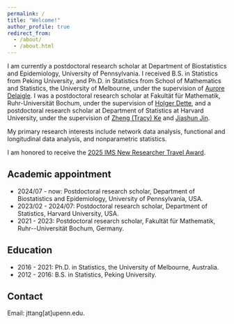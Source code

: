 ```yaml
---
permalink: /
title: "Welcome!"
author_profile: true
redirect_from: 
  - /about/
  - /about.html
---
```


<!-- <img src="../images/??" width="600"> -->

I am currently a postdoctoral research scholar at Department of Biostatistics and Epidemiology, University of Pennsylvania. I received B.S. in Statistics from Peking University, and Ph.D. in Statistics from School of Mathematics and Statistics, the University of Melbourne, under the supervision of [Aurore Delaigle](https://researchers.ms.unimelb.edu.au/~aurored/). I was a postdoctoral research scholar at Fa­kul­tät für Ma­the­ma­tik, Ruhr-Uni­ver­si­tät Bo­chum, under the supervision of [Holger Dette](https://math.ruhr-uni-bochum.de/en/faculty/professorships/stochastics/group-dette/staff/holger-dette/), and a postdoctoral research scholar at Department of Statistics at Harvard University, under the supervision of [Zheng (Tracy) Ke](https://www.tracyke.net/) and [Jiashun Jin](https://www.stat.cmu.edu/~jiashun/).

My primary research interests include network data analysis, functional and longitudinal data analysis, and nonparametric statistics.

I am honored to receive the [2025 IMS New Researcher Travel Award](https://imstat.org/2025/05/15/ims-travel-awards-2025-meet-the-winners/).

## Academic appointment
* 2024/07 - now:  Postdoctoral research scholar, Department of Biostatistics and Epidemiology, University of Pennsylvania, USA.
* 2023/02 - 2024/07:  Postdoctoral research scholar, Department of Statistics, Harvard University, USA.
* 2021 - 2023:  Postdoctoral research scholar, Fakultät für Mathematik, Ruhr--Universität Bochum, Germany.

## Education
* 2016 - 2021:  Ph.D. in Statistics, the University of Melbourne, Australia.
* 2012 - 2016:  B.S. in Statistics, Peking University.


## Contact
Email: jttang[at]upenn.edu.

